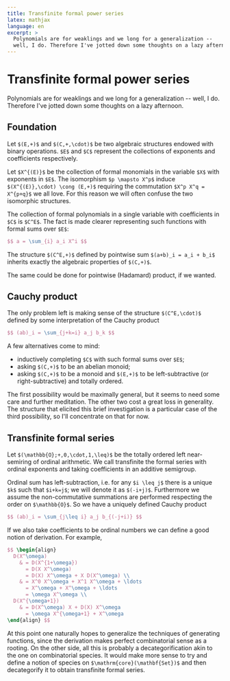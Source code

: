 ```yaml
---
title: Transfinite formal power series
latex: mathjax
language: en
excerpt: >
  Polynomials are for weaklings and we long for a generalization --
  well, I do. Therefore I've jotted down some thoughts on a lazy afternoon.
---
```


# Transfinite formal power series

Polynomials are for weaklings and we long for a generalization --
well, I do. Therefore I've jotted down some thoughts on a lazy afternoon.

## Foundation

Let `$(E,+)$` and `$(C,+,\cdot)$` be two algebraic structures endowed
with binary operations.
`$E$` and `$C$` represent the collections of exponents and coefficients
respectively.

Let `$X^{(E)}$` be the collection of formal monomials in the variable
`$X$` with exponents in `$E$`.  The isomorphism `$p \mapsto X^p$` induce
`$(X^{(E)},\cdot) \cong (E,+)$` requiring the commutation `$X^p X^q =
X^{p+q}$` we all love.  For this reason we will often confuse the two
isomorphic structures.

The collection of formal polynomials in a single variable with
coefficients in `$C$` is `$C^E$`.  The fact is made clearer representing
such functions with formal sums over `$E$`:

``` tex
$$ a = \sum_{i} a_i X^i $$
```

The structure `$(C^E,+)$` defined by pointwise sum `$(a+b)_i = a_i +
b_i$` inherits exactly the algebraic properties of `$(C,+)$`.

The same could be done for pointwise (Hadamard) product, if we wanted.

## Cauchy product

The only problem left is making sense of the structure `$(C^E,\cdot)$`
defined by some interpretation of the Cauchy product

``` tex
$$ (ab)_i = \sum_{j+k=i} a_j b_k $$
```

A few alternatives come to mind:

* inductively completing `$C$` with such formal sums over `$E$`;
* asking `$(C,+)$` to be an abelian monoid;
* asking `$(C,+)$` to be a monoid and `$(E,+)$` to be left-subtractive (or right-subtractive) and totally ordered.

The first possibility would be maximally general, but it seems to need
some care and further meditation.  The other two cost a great loss in
generality.  The structure that elicited this brief investigation is a
particular case of the third possibility, so I'll concentrate on that
for now.

## Transfinite formal series

Let `$(\mathbb{O};+,0,\cdot,1,\leq)$` be the totally ordered left
near-semiring of ordinal arithmetic.  We call transfinite the formal
series with ordinal exponents and taking coefficients in an additive
semigroup.

Ordinal sum has left-subtraction, i.e. for any `$i \leq j$`
there is a unique `$k$` such that `$i+k=j$`; we will denote it as
`$(-i+j)$`.  Furthermore we assume the non-commutative summations are
performed respecting the order on `$\mathbb{O}$`.  So we have a uniquely
defined Cauchy product

``` tex
$$ (ab)_i = \sum_{j\leq i} a_j b_{(-j+i)} $$
```

If we also take coefficients to be ordinal numbers we can define a good
notion of derivation.  For example,

``` tex
$$ \begin{align}
  D(X^\omega)
    & = D(X^{1+\omega})
      = D(X X^\omega)
      = D(X) X^\omega + X D(X^\omega) \\
    & = X^0 X^\omega + X^1 X^\omega + \ldots
      = X^\omega + X^\omega + \ldots
      = \omega X^\omega \\
  D(X^{\omega+1})
    & = D(X^\omega) X + D(X) X^\omega
      = \omega X^{\omega+1} + X^\omega
\end{align} $$
```

At this point one naturally hopes to generalize the techniques of
generating functions, since the derivation makes perfect combinatorial
sense as a rooting.  On the other side, all this is probably
a decategorification akin to the one on combinatorial species.
It would make more sense to try and define a notion of species on
`$\mathrm{core}(\mathbf{Set})$` and then decategorify it to obtain
transfinite formal series.

